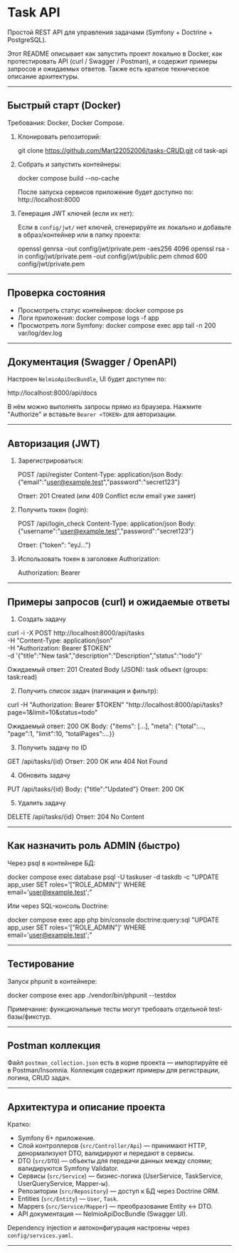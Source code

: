 # Task API

Простой REST API для управления задачами (Symfony + Doctrine + PostgreSQL).

Этот README описывает как запустить проект локально в Docker, как протестировать API (curl / Swagger / Postman), и содержит примеры запросов и ожидаемых ответов. Также есть краткое техническое описание архитектуры.

---

## Быстрый старт (Docker)

Требования: Docker, Docker Compose.

1. Клонировать репозиторий:

   git clone https://github.com/Mart22052006/tasks-CRUD.git
   cd task-api

2. Собрать и запустить контейнеры:

   docker compose build --no-cache

   После запуска сервисов приложение будет доступно по: http://localhost:8000

3. Генерация JWT ключей (если их нет):

   Если в `config/jwt/` нет ключей, сгенерируйте их локально и добавьте в образ/контейнер или в папку проекта:

   openssl genrsa -out config/jwt/private.pem -aes256 4096
   openssl rsa -in config/jwt/private.pem -out config/jwt/public.pem
   chmod 600 config/jwt/private.pem

---

## Проверка состояния

- Просмотреть статус контейнеров:
  docker compose ps
- Логи приложения:
  docker compose logs -f app
- Просмотреть логи Symfony:
  docker compose exec app tail -n 200 var/log/dev.log

---

## Документация (Swagger / OpenAPI)

Настроен `NelmioApiDocBundle`, UI будет доступен по:

  http://localhost:8000/api/docs

В нём можно выполнять запросы прямо из браузера. Нажмите "Authorize" и вставьте `Bearer <TOKEN>` для авторизации.

---

## Авторизация (JWT)

1. Зарегистрироваться:

   POST /api/register
   Content-Type: application/json
   Body: {"email":"user@example.test","password":"secret123"}

   Ответ: 201 Created (или 409 Conflict если email уже занят)

2. Получить токен (login):

   POST /api/login_check
   Content-Type: application/json
   Body: {"username":"user@example.test","password":"secret123"}

   Ответ: {"token": "eyJ..."}

3. Использовать токен в заголовке Authorization:

   Authorization: Bearer <token>

---

## Примеры запросов (curl) и ожидаемые ответы

1) Создать задачу

curl -i -X POST http://localhost:8000/api/tasks \
  -H "Content-Type: application/json" \
  -H "Authorization: Bearer $TOKEN" \
  -d '{"title":"New task","description":"Description","status":"todo"}'

Ожидаемый ответ: 201 Created
Body (JSON): task объект (groups: task:read)

2) Получить список задач (пагинация и фильтр):

curl -H "Authorization: Bearer $TOKEN" "http://localhost:8000/api/tasks?page=1&limit=10&status=todo"

Ожидаемый ответ: 200 OK
Body: {"items": [...], "meta": {"total":..., "page":1, "limit":10, "totalPages":...}}

3) Получить задачу по ID

GET /api/tasks/{id}
Ответ: 200 OK или 404 Not Found

4) Обновить задачу

PUT /api/tasks/{id}
Body: {"title":"Updated"}
Ответ: 200 OK

5) Удалить задачу

DELETE /api/tasks/{id}
Ответ: 204 No Content

---

## Как назначить роль ADMIN (быстро)

Через psql в контейнере БД:

  docker compose exec database psql -U taskuser -d taskdb -c "UPDATE app_user SET roles='[\"ROLE_ADMIN\"]' WHERE email='user@example.test';"

Или через SQL-консоль Doctrine:

  docker compose exec app php bin/console doctrine:query:sql "UPDATE app_user SET roles='[\"ROLE_ADMIN\"]' WHERE email='user@example.test';"

---

## Тестирование

Запуск phpunit в контейнере:

  docker compose exec app ./vendor/bin/phpunit --testdox

Примечание: функциональные тесты могут требовать отдельной test-базы/фикстур.

---

## Postman коллекция

Файл `postman_collection.json` есть в корне проекта — импортируйте её в Postman/Insomnia. Коллекция содержит примеры для регистрации, логина, CRUD задач.

---

## Архитектура и описание проекта

Кратко:
- Symfony 6+ приложение.
- Слой контроллеров (`src/Controller/Api`) — принимают HTTP, денормализуют DTO, валидируют и передают в сервисы.
- DTO (`src/DTO`) — объекты для передачи данных между слоями; валидируются Symfony Validator.
- Сервисы (`src/Service`) — бизнес-логика (UserService, TaskService, UserQueryService, Mapper-ы).
- Репозитории (`src/Repository`) — доступ к БД через Doctrine ORM.
- Entities (`src/Entity`) — `User`, `Task`.
- Mappers (`src/Service/Mapper`) — преобразование Entity ↔ DTO.
- API документация — NelmioApiDocBundle (Swagger UI).

Dependency injection и автоконфигурация настроены через `config/services.yaml`.

---
